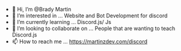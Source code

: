- 👋 Hi, I’m @Brady Martin
- 👀 I’m interested in ... Website and Bot Development for discord
- 🌱 I’m currently learning ... Discord.js/ Js
- 💞️ I’m looking to collaborate on ...  People that are wanting to teach Discord.js
- 📫 How to reach me ...  https://martinzdev.com/discord

<!---
Martinz-ai/Martinz-ai is a ✨ special ✨ repository because its `README.md` (this file) appears on your GitHub profile.
You can click the Preview link to take a look at your changes.
--->
